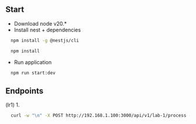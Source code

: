 ## Start

- Download node v20.*
- Install nest + dependencies

```bash
  npm install -g @nestjs/cli
```

```bash
  npm install
```

- Run application

```bash
  npm run start:dev
```

## Endpoints

(lr1) 
1. 
```bash
  curl -w "\n" -X POST http://192.168.1.100:3000/api/v1/lab-1/process -H "Content-Type: application/json" -d '{"ip": "192.168.1.100"}'
```